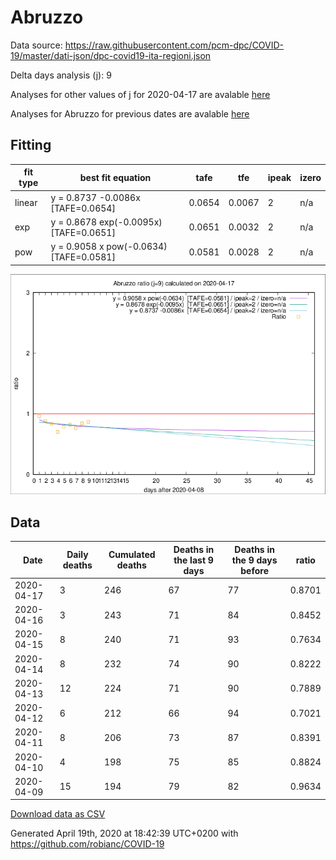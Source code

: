 # Abruzzo

Data source: https://raw.githubusercontent.com/pcm-dpc/COVID-19/master/dati-json/dpc-covid19-ita-regioni.json

Delta days analysis (j): 9

Analyses for other values of j for 2020-04-17 are avalable [here](../2020-04-17/README.md)

Analyses for Abruzzo for previous dates are avalable [here](../README.md)

## Fitting 
|fit type|best fit equation|tafe|tfe|ipeak|izero|
|-------|-----|--------|------|---|---|
|linear|y = 0.8737 -0.0086x  [TAFE=0.0654]|0.0654|0.0067|2|n/a|
|exp|y = 0.8678 exp(-0.0095x)  [TAFE=0.0651]|0.0651|0.0032|2|n/a|
|pow|y = 0.9058 x pow(-0.0634)  [TAFE=0.0581]|0.0581|0.0028|2|n/a|

![Plot](COVID-19_abruzzo_j9_2020-04-17.png)

## Data
|Date|Daily deaths|Cumulated deaths|Deaths in the last 9 days|Deaths in the 9 days before|ratio|
|----|----------|-----------|-------|--------------------|-----|
|2020-04-17|3|246|67|77|0.8701|
|2020-04-16|3|243|71|84|0.8452|
|2020-04-15|8|240|71|93|0.7634|
|2020-04-14|8|232|74|90|0.8222|
|2020-04-13|12|224|71|90|0.7889|
|2020-04-12|6|212|66|94|0.7021|
|2020-04-11|8|206|73|87|0.8391|
|2020-04-10|4|198|75|85|0.8824|
|2020-04-09|15|194|79|82|0.9634|

[Download data as CSV](COVID-19_abruzzo_j9_2020-04-17.csv)

Generated April 19th, 2020 at 18:42:39 UTC+0200 with https://github.com/robianc/COVID-19
